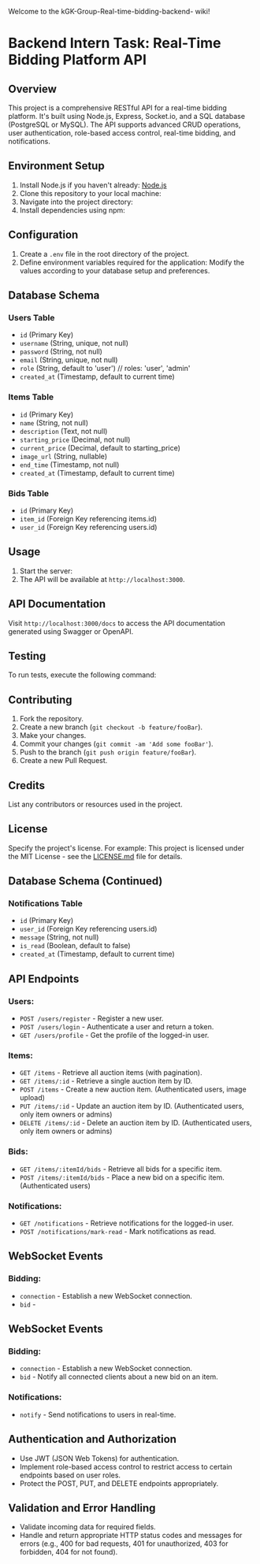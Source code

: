 Welcome to the kGK-Group-Real-time-bidding-backend- wiki!
# Backend Intern Task: Real-Time Bidding Platform API

## Overview
This project is a comprehensive RESTful API for a real-time bidding platform. It's built using Node.js, Express, Socket.io, and a SQL database (PostgreSQL or MySQL). The API supports advanced CRUD operations, user authentication, role-based access control, real-time bidding, and notifications.

## Environment Setup
1. Install Node.js if you haven't already: [Node.js](https://nodejs.org/)
2. Clone this repository to your local machine:
3. Navigate into the project directory:
4. Install dependencies using npm:

## Configuration
1. Create a `.env` file in the root directory of the project.
2. Define environment variables required for the application:
Modify the values according to your database setup and preferences.

## Database Schema
### Users Table
- `id` (Primary Key)
- `username` (String, unique, not null)
- `password` (String, not null)
- `email` (String, unique, not null)
- `role` (String, default to 'user') // roles: 'user', 'admin'
- `created_at` (Timestamp, default to current time)

### Items Table
- `id` (Primary Key)
- `name` (String, not null)
- `description` (Text, not null)
- `starting_price` (Decimal, not null)
- `current_price` (Decimal, default to starting_price)
- `image_url` (String, nullable)
- `end_time` (Timestamp, not null)
- `created_at` (Timestamp, default to current time)

### Bids Table
- `id` (Primary Key)
- `item_id` (Foreign Key referencing items.id)
- `user_id` (Foreign Key referencing users.id)

## Usage
1. Start the server:
2. The API will be available at `http://localhost:3000`.

## API Documentation
Visit `http://localhost:3000/docs` to access the API documentation generated using Swagger or OpenAPI.

## Testing
To run tests, execute the following command:

## Contributing
1. Fork the repository.
2. Create a new branch (`git checkout -b feature/fooBar`).
3. Make your changes.
4. Commit your changes (`git commit -am 'Add some fooBar'`).
5. Push to the branch (`git push origin feature/fooBar`).
6. Create a new Pull Request.

## Credits
List any contributors or resources used in the project.

## License
Specify the project's license. For example:
This project is licensed under the MIT License - see the [LICENSE.md](LICENSE.md) file for details.
## Database Schema (Continued)
### Notifications Table
- `id` (Primary Key)
- `user_id` (Foreign Key referencing users.id)
- `message` (String, not null)
- `is_read` (Boolean, default to false)
- `created_at` (Timestamp, default to current time)

## API Endpoints

### Users:
- `POST /users/register` - Register a new user.
- `POST /users/login` - Authenticate a user and return a token.
- `GET /users/profile` - Get the profile of the logged-in user.

### Items:
- `GET /items` - Retrieve all auction items (with pagination).
- `GET /items/:id` - Retrieve a single auction item by ID.
- `POST /items` - Create a new auction item. (Authenticated users, image upload)
- `PUT /items/:id` - Update an auction item by ID. (Authenticated users, only item owners or admins)
- `DELETE /items/:id` - Delete an auction item by ID. (Authenticated users, only item owners or admins)

### Bids:
- `GET /items/:itemId/bids` - Retrieve all bids for a specific item.
- `POST /items/:itemId/bids` - Place a new bid on a specific item. (Authenticated users)

### Notifications:
- `GET /notifications` - Retrieve notifications for the logged-in user.
- `POST /notifications/mark-read` - Mark notifications as read.

## WebSocket Events

### Bidding:
- `connection` - Establish a new WebSocket connection.
- `bid` - 

## WebSocket Events

### Bidding:
- `connection` - Establish a new WebSocket connection.
- `bid` - Notify all connected clients about a new bid on an item.

### Notifications:
- `notify` - Send notifications to users in real-time.

## Authentication and Authorization
- Use JWT (JSON Web Tokens) for authentication.
- Implement role-based access control to restrict access to certain endpoints based on user roles.
- Protect the POST, PUT, and DELETE endpoints appropriately.

## Validation and Error Handling
- Validate incoming data for required fields.
- Handle and return appropriate HTTP status codes and messages for errors (e.g., 400 for bad requests, 401 for unauthorized, 403 for forbidden, 404 for not found).


